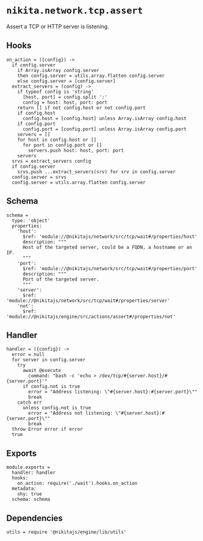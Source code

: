 
# `nikita.network.tcp.assert`

Assert a TCP or HTTP server is listening.

## Hooks

    on_action = ({config}) ->
      if config.server
        if Array.isArray config.server
        then config.server = utils.array.flatten config.server
        else config.server = [config.server]
      extract_servers = (config) ->
        if typeof config is 'string'
          [host, port] = config.split ':'
          config = host: host, port: port
        return [] if not config.host or not config.port
        if config.host
          config.host = [config.host] unless Array.isArray config.host
        if config.port
          config.port = [config.port] unless Array.isArray config.port
        servers = []
        for host in config.host or []
          for port in config.port or []
            servers.push host: host, port: port
        servers
      srvs = extract_servers config
      if config.server
        srvs.push ...extract_servers(srv) for srv in config.server
      config.server = srvs
      config.server = utils.array.flatten config.server

## Schema

    schema =
      type: 'object'
      properties:
        'host':
          $ref: 'module://@nikitajs/network/src/tcp/wait#/properties/host'
          description: """
          Host of the targeted server, could be a FQDN, a hostname or an IP.
          """
        'port':
          $ref: 'module://@nikitajs/network/src/tcp/wait#/properties/port'
          description: """
          Port of the targeted server.
          """
        'server':
          $ref: 'module://@nikitajs/network/src/tcp/wait#/properties/server'
        'not':
          $ref: 'module://@nikitajs/engine/src/actions/assert#/properties/not'


## Handler

    handler = ({config}) ->
      error = null
      for server in config.server
        try
          await @execute
            command: "bash -c 'echo > /dev/tcp/#{server.host}/#{server.port}'"
          if config.not is true
            error = "Address listening: \"#{server.host}:#{server.port}\""
            break
        catch err
          unless config.not is true
            error = "Address not listening: \"#{server.host}:#{server.port}\""
            break
      throw Error error if error
      true

## Exports

    module.exports =
      handler: handler
      hooks:
        on_action: require('./wait').hooks.on_action
      metadata:
        shy: true
      schema: schema

## Dependencies

    utils = require '@nikitajs/engine/lib/utils'
